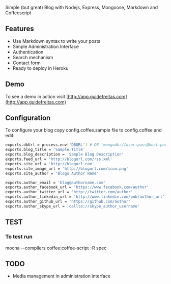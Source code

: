 Simple (but great) Blog with Nodejs, Express, Mongoose, Markdown and Coffeescript

## Features
- Use Markdown syntax to write your posts
- Simple Administration Interface
- Authentication 
- Search mechanism
- Contact form
- Ready to deploy in Heroku

## Demo
To see a demo in action visit [http://app.guidefreitas.com](http://app.guidefreitas.com)

## Configuration 
To configure your blog copy config.coffee.sample file to config.coffee and edit:

```bash 
exports.dbUrl = process.env['DBURL'] # OR 'mongodb://user:pass@host:port/database'
exports.blog_title = 'Sample Title'
exports.blog_description = 'Sample Blog Description'
exports.feed_url = 'http://blogurl.com/rss.xml'
exports.site_url = 'http://blogurl.com'
exports.site_image_url = 'http://blogurl.com/icon.png'
exports.site_author = 'Blogs Author Name'

exports.author_email = 'blog@authorname.com'
exports.author_facebook_url = 'https://www.facebook.com/author'
exports.author_twitter_url = 'http://twitter.com/author'
exports.author_linkedin_url = 'http://www.linkedin.com/pub/author_url'
exports.author_github_url = 'https://github.com/author'
exports.author_skype_url = 'callto://skype_author_username'
```

## TEST

### To test run

mocha --compilers coffee:coffee-script -R spec

## TODO
- Media management in administration interface